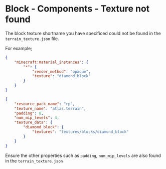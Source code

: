 # Block - Components - Texture not found

The block texture shortname you have specificed could not be found in the `terrain_texture.json` file.

For example;

```json
{
    "minecraft:material_instances": {
        "*": {
            "render_method": "opaque",
            "texture": "diamond_block"
        }
    }
}
```

```json
{
    "resource_pack_name": "rp",
    "texture_name": "atlas.terrain",
    "padding": 8,
    "num_mip_levels": 4,
    "texture_data": {
        "diamond_block": {
            "textures": "textures/blocks/diamond_block"
        }
    }
}
```

Ensure the other properties such as `padding`, `num_mip_levels` are also found in the `terrain_texture.json`
